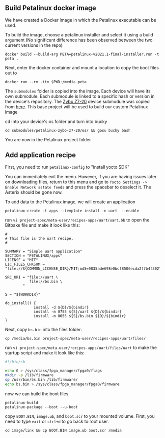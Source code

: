 ## Build Petalinux docker image

We have created a Docker image in which the Petalinux executable can be used.

To build the image, choose a petalinux installer and select it using a build argument (No significant difference has been observed between the two current versions in the repo)

```
docker build --build-arg PETA=petalinux-v2021.1-final-installer.run -t peta .
```

Next, enter the docker container and mount a location to copy the boot files out to

```
docker run --rm -itv $PWD:/media peta
```

The `submodules` folder is copied into the image. Each device will have its own submodule. Each submodule is linked to a specific hash or version in the device's repository. The [Zybo Z7-20](https://gitlab.ssec.wisc.edu/mkurzynski/petalinux-zybo-z7-20) device submodule was copied from [here](https://github.com/Digilent/Zybo-Z7/tree/master). This base project will be used to build our custom Petalinux image

cd into your device's os folder and turn into bucky

```
cd submodules/petalinux-zybo-z7-20/os/ && gosu bucky bash

```

You are now in the Petalinux project folder

## Add application recipe

First, you need to run `petalinux-config` to "install yocto SDK"

You can immediately exit the menu. However, if you are having issues later on downloading files, return to this menu and go to `Yocto Settings -> Enable Network sstate feeds` and press the spacebar to deselect it. The Asterix should be gone now.

To add data to the Petalinux image, we will create an application

```
petalinux-create -t apps --template install -n uart  --enable
```

run `vi project-spec/meta-user/recipes-apps/uart/uart.bb` to open the Bitbake file and make it look like this:

```
#
# This file is the uart recipe.
#

SUMMARY = "Simple uart application"
SECTION = "PETALINUX/apps"
LICENSE = "MIT"
LIC_FILES_CHKSUM = "file://${COMMON_LICENSE_DIR}/MIT;md5=0835ade698e0bcf8506ecda2f7b4f302"

SRC_URI = "file://uart \
           file://bs.bin \
        "

S = "${WORKDIR}"

do_install() {
             install -d ${D}/${bindir}
             install -m 0755 ${S}/uart ${D}/${bindir}
             install -m 0655 ${S}/bs.bin ${D}/${bindir}
}
```

Next, copy `bs.bin` into the files folder:

```
cp /media/bs.bin project-spec/meta-user/recipes-apps/uart/files/
```

run `vi project-spec/meta-user/recipes-apps/uart/files/uart` to make the startup script and make it look like this:

```sh
#!/bin/sh

echo 0 > /sys/class/fpga_manager/fpga0/flags
mkdir -p /lib/firmware
cp /usr/bin/bs.bin /lib/firmware/
echo bs.bin > /sys/class/fpga_manager/fpga0/firmware
```

now we can build the boot files

```
petalinux-build
petalinux-package --boot --u-boot
```

copy `BOOT.BIN`, `image.ub`, and `boot.scr` to your mounted volume. First, you need to type `exit` or `ctrl+d` to go back to root user.
```
cd image/linx && cp BOOT.BIN image.ub boot.scr /media
```